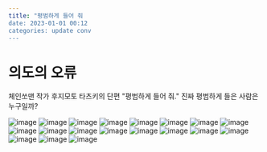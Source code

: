 ```yaml
---
title: "평범하게 들어 줘
date: 2023-01-01 00:12
categories: update conv
---
```


# 의도의 오류
체인쏘맨 작가 후지모토 타츠키의 단편 "평범하게 들어 줘."
진짜 평범하게 들은 사람은 누구일까?

![image](http://zipnumsa.github.io/media/p/p00.jpg)
![image](http://zipnumsa.github.io/media/p/p01.jpg)
![image](http://zipnumsa.github.io/media/p/p02.jpg)
![image](http://zipnumsa.github.io/media/p/p03.jpg)
![image](http://zipnumsa.github.io/media/p/p04.jpg)
![image](http://zipnumsa.github.io/media/p/p05.jpg)
![image](http://zipnumsa.github.io/media/p/p06.jpg)
![image](http://zipnumsa.github.io/media/p/p07.jpg)
![image](http://zipnumsa.github.io/media/p/p08.jpg)
![image](http://zipnumsa.github.io/media/p/p09.jpg)
![image](http://zipnumsa.github.io/media/p/p10.jpg)
![image](http://zipnumsa.github.io/media/p/p11.jpg)
![image](http://zipnumsa.github.io/media/p/p12.jpg)
![image](http://zipnumsa.github.io/media/p/p13.jpg)
![image](http://zipnumsa.github.io/media/p/p14.jpg)
![image](http://zipnumsa.github.io/media/p/p15.jpg)
![image](http://zipnumsa.github.io/media/p/p16.jpg)
![image](http://zipnumsa.github.io/media/p/p17.jpg)
![image](http://zipnumsa.github.io/media/p/p18.jpg)